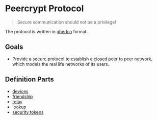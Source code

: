 # Peercrypt Protocol

> Secure sommunication should not be a privilege!

The protocol is written in [gherkin] format.


## Goals

* Provide a secure protocol to establish a closed peer to peer network,
  which models the real life networks of its users.


## Definition Parts

* [devices](devices)
* [friendship](friendship)
* [relay](relay)
* [lookup](lookup)
* [security tokens](security-tokens)


[gherkin]: https://github.com/cucumber/cucumber/wiki/Gherkin
